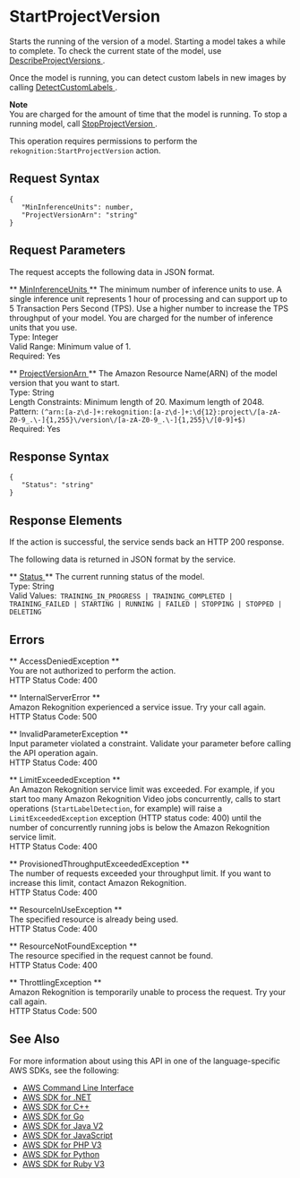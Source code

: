# StartProjectVersion<a name="API_StartProjectVersion"></a>

Starts the running of the version of a model\. Starting a model takes a while to complete\. To check the current state of the model, use [ DescribeProjectVersions ](API_DescribeProjectVersions.md)\.

Once the model is running, you can detect custom labels in new images by calling [ DetectCustomLabels ](API_DetectCustomLabels.md)\.

**Note**  
You are charged for the amount of time that the model is running\. To stop a running model, call [ StopProjectVersion ](API_StopProjectVersion.md)\.

This operation requires permissions to perform the `rekognition:StartProjectVersion` action\.

## Request Syntax<a name="API_StartProjectVersion_RequestSyntax"></a>

```
{
   "MinInferenceUnits": number,
   "ProjectVersionArn": "string"
}
```

## Request Parameters<a name="API_StartProjectVersion_RequestParameters"></a>

The request accepts the following data in JSON format\.

 ** [ MinInferenceUnits ](#API_StartProjectVersion_RequestSyntax) **   <a name="rekognition-StartProjectVersion-request-MinInferenceUnits"></a>
The minimum number of inference units to use\. A single inference unit represents 1 hour of processing and can support up to 5 Transaction Pers Second \(TPS\)\. Use a higher number to increase the TPS throughput of your model\. You are charged for the number of inference units that you use\.   
Type: Integer  
Valid Range: Minimum value of 1\.  
Required: Yes

 ** [ ProjectVersionArn ](#API_StartProjectVersion_RequestSyntax) **   <a name="rekognition-StartProjectVersion-request-ProjectVersionArn"></a>
The Amazon Resource Name\(ARN\) of the model version that you want to start\.  
Type: String  
Length Constraints: Minimum length of 20\. Maximum length of 2048\.  
Pattern: `(^arn:[a-z\d-]+:rekognition:[a-z\d-]+:\d{12}:project\/[a-zA-Z0-9_.\-]{1,255}\/version\/[a-zA-Z0-9_.\-]{1,255}\/[0-9]+$)`   
Required: Yes

## Response Syntax<a name="API_StartProjectVersion_ResponseSyntax"></a>

```
{
   "Status": "string"
}
```

## Response Elements<a name="API_StartProjectVersion_ResponseElements"></a>

If the action is successful, the service sends back an HTTP 200 response\.

The following data is returned in JSON format by the service\.

 ** [ Status ](#API_StartProjectVersion_ResponseSyntax) **   <a name="rekognition-StartProjectVersion-response-Status"></a>
The current running status of the model\.   
Type: String  
Valid Values:` TRAINING_IN_PROGRESS | TRAINING_COMPLETED | TRAINING_FAILED | STARTING | RUNNING | FAILED | STOPPING | STOPPED | DELETING` 

## Errors<a name="API_StartProjectVersion_Errors"></a>

 ** AccessDeniedException **   
You are not authorized to perform the action\.  
HTTP Status Code: 400

 ** InternalServerError **   
Amazon Rekognition experienced a service issue\. Try your call again\.  
HTTP Status Code: 500

 ** InvalidParameterException **   
Input parameter violated a constraint\. Validate your parameter before calling the API operation again\.  
HTTP Status Code: 400

 ** LimitExceededException **   
An Amazon Rekognition service limit was exceeded\. For example, if you start too many Amazon Rekognition Video jobs concurrently, calls to start operations \(`StartLabelDetection`, for example\) will raise a `LimitExceededException` exception \(HTTP status code: 400\) until the number of concurrently running jobs is below the Amazon Rekognition service limit\.   
HTTP Status Code: 400

 ** ProvisionedThroughputExceededException **   
The number of requests exceeded your throughput limit\. If you want to increase this limit, contact Amazon Rekognition\.  
HTTP Status Code: 400

 ** ResourceInUseException **   
The specified resource is already being used\.  
HTTP Status Code: 400

 ** ResourceNotFoundException **   
The resource specified in the request cannot be found\.  
HTTP Status Code: 400

 ** ThrottlingException **   
Amazon Rekognition is temporarily unable to process the request\. Try your call again\.  
HTTP Status Code: 500

## See Also<a name="API_StartProjectVersion_SeeAlso"></a>

For more information about using this API in one of the language\-specific AWS SDKs, see the following:
+  [ AWS Command Line Interface](https://docs.aws.amazon.com/goto/aws-cli/rekognition-2016-06-27/StartProjectVersion) 
+  [ AWS SDK for \.NET](https://docs.aws.amazon.com/goto/DotNetSDKV3/rekognition-2016-06-27/StartProjectVersion) 
+  [ AWS SDK for C\+\+](https://docs.aws.amazon.com/goto/SdkForCpp/rekognition-2016-06-27/StartProjectVersion) 
+  [ AWS SDK for Go](https://docs.aws.amazon.com/goto/SdkForGoV1/rekognition-2016-06-27/StartProjectVersion) 
+  [ AWS SDK for Java V2](https://docs.aws.amazon.com/goto/SdkForJavaV2/rekognition-2016-06-27/StartProjectVersion) 
+  [ AWS SDK for JavaScript](https://docs.aws.amazon.com/goto/AWSJavaScriptSDK/rekognition-2016-06-27/StartProjectVersion) 
+  [ AWS SDK for PHP V3](https://docs.aws.amazon.com/goto/SdkForPHPV3/rekognition-2016-06-27/StartProjectVersion) 
+  [ AWS SDK for Python](https://docs.aws.amazon.com/goto/boto3/rekognition-2016-06-27/StartProjectVersion) 
+  [ AWS SDK for Ruby V3](https://docs.aws.amazon.com/goto/SdkForRubyV3/rekognition-2016-06-27/StartProjectVersion) 